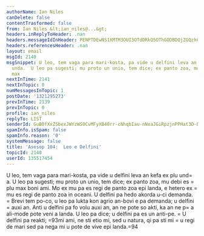 ```yaml
---
authorName: Ian Niles
canDelete: false
contentTrasformed: false
from: Ian Niles &lt;ian_niles@...&gt;
headers.inReplyToHeader: .nan
headers.messageIdInHeader: PENPTDEwNS1XMTM3OUI3OTdDRkQ5OThGODBDQjZGQzhCQzAwQHBoeC5nYmw+
headers.referencesHeader: .nan
layout: email
msgId: 2140
msgSnippet: U leo, tem vaga para mari-kosta, pa vide u delfini leva an kefa ex plu
  unda.  U leo pa sugesti; mu proto un unio, tem dice; ex panto zoa, mu debi es plu
  max
nextInTime: 2141
nextInTopic: 0
numMessagesInTopic: 1
postDate: '1321295273'
prevInTime: 2139
prevInTopic: 0
profile: ian_niles
replyTo: LIST
senderId: GuB0fXxZSbexJWYzWS0CvMFyXB40rr-cNhqbIau-nNxaJGiRpzjnPPHat3D-BYHmT8LiSauT8-_Bp_0QjDk7lIcNrCwnA_3R
spamInfo.isSpam: false
spamInfo.reason: '0'
systemMessage: false
title: 'Asesop 104:  Leo e Delfini'
topicId: 2140
userId: 135517454
---
```



U leo, tem vaga para mari-kosta, pa vide u delfini leva an kefa ex plu und=
a.  U leo pa sugesti; mu proto un unio, tem dice; ex panto zoa, mu debi es =
plu max boni ami.  Mo ex mu pa es regi de panto zoa epi landa, e hetero ex =
mu es regi de panto zoa in oceani.  U delfini pa hedo akorda u-ci demanda. =
 Brevi tem po-co, u leo pa lukta kon agrio an-bovi e pa demanda; u delfini =
auxi an.  Anti u delfini pa fo volu auxi an, an ne pote so akti, ka an ne p=
a ali-mode pote veni a landa.  U leo pa dice; u delfini pa es un anti-pe.  =
U delfini pa reakti; =93mi ami, ne sti etio mi, sed u natura, qi pa sti mi =
u regi de mari sed pa nega mi u pote de vive epi landa.=94
  		 	   		  
